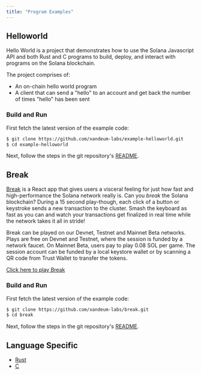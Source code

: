 ```yaml
---
title: "Program Examples"
---
```


## Helloworld

Hello World is a project that demonstrates how to use the Solana Javascript API
and both Rust and C programs to build, deploy, and interact with programs on the
Solana blockchain.

The project comprises of:

- An on-chain hello world program
- A client that can send a "hello" to an account and get back the number of
  times "hello" has been sent

### Build and Run

First fetch the latest version of the example code:

```bash
$ git clone https://github.com/xandeum-labs/example-helloworld.git
$ cd example-helloworld
```

Next, follow the steps in the git repository's
[README](https://github.com/xandeum-labs/example-helloworld/blob/master/README.md).

## Break

[Break](https://break.xandeum.com/) is a React app that gives users a visceral
feeling for just how fast and high-performance the Solana network really is. Can
you _break_ the Solana blockchain? During a 15 second play-though, each click of
a button or keystroke sends a new transaction to the cluster. Smash the keyboard
as fast as you can and watch your transactions get finalized in real time while
the network takes it all in stride!

Break can be played on our Devnet, Testnet and Mainnet Beta networks. Plays are
free on Devnet and Testnet, where the session is funded by a network faucet. On
Mainnet Beta, users pay to play 0.08 SOL per game. The session account can be
funded by a local keystore wallet or by scanning a QR code from Trust Wallet to
transfer the tokens.

[Click here to play Break](https://break.xandeum.com/)

### Build and Run

First fetch the latest version of the example code:

```bash
$ git clone https://github.com/xandeum-labs/break.git
$ cd break
```

Next, follow the steps in the git repository's
[README](https://github.com/xandeum-labs/break/blob/master/README.md).

## Language Specific

- [Rust](developing-rust.md#examples)
- [C](developing-c.md#examples)
